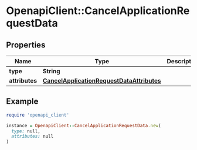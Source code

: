 # OpenapiClient::CancelApplicationRequestData

## Properties

| Name | Type | Description | Notes |
| ---- | ---- | ----------- | ----- |
| **type** | **String** |  | [optional] |
| **attributes** | [**CancelApplicationRequestDataAttributes**](CancelApplicationRequestDataAttributes.md) |  | [optional] |

## Example

```ruby
require 'openapi_client'

instance = OpenapiClient::CancelApplicationRequestData.new(
  type: null,
  attributes: null
)
```

